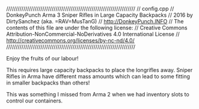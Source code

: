 ////////////////////////////////////////////////////////////////////
//	config.cpp
//	DonkeyPunch Arma 3 Sniper Rifles in Large Capacity Backpacks
//	2016 by DirtySanchez (aka. =RAV=MusTanG)
//	http://DonkeyPunch.INFO
//	The contents of this file are under the following license:
//	Creative Commons Attribution-NonCommercial-NoDerivatives 4.0 International License
//	http://creativecommons.org/licenses/by-nc-nd/4.0/
////////////////////////////////////////////////////////////////////

Enjoy the fruits of our labour!

This requires large capacity backpacks to place the longrifles away.
Sniper Rifles in Arma have different mass amounts which can lead to some fitting in smaller backpacks than others!

This was something I missed from Arma 2 when we had inventory slots to control our containers.

